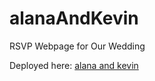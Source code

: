 # alanaAndKevin
RSVP Webpage for Our Wedding

Deployed here: [alana and kevin](https://alanaandkevin.herokuapp.com/)
